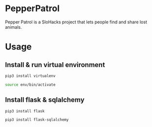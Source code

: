 # PepperPatrol

Pepper Patrol is a SloHacks project that lets people find and share lost animals.

# Usage

## Install & run virtual environment

```bash
pip3 install virtualenv

source env/bin/activate
```

## Install flask & sqlalchemy

```bash
pip3 install flask

pip3 install flask-sqlalchemy
```
